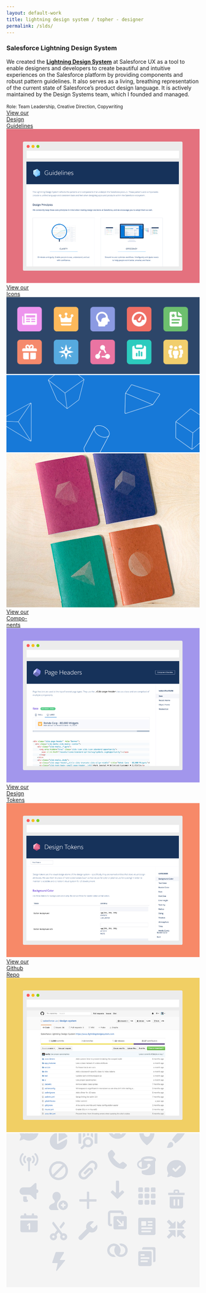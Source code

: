```yaml
---
layout: default-work
title: lightning design system / topher - designer
permalink: /slds/
---
```


<section class="mw-100 mw8-ns center ph4 z-1 relative mb4 mb5-ns mt6 mt0-ns">
  <h3 class="ml0 mv0 lh-title"><b class="serif fw5 f2">Salesforce Lightning Design System</b></h3>
  <p class="f4 mh0 lh-copy mt2 mb3">
    We created the <a href="http://lightningdesignsystem.com" class="olive highlight"><b>Lightning Design System</b></a> at Salesforce UX as a tool to enable designers and developers to create beautiful and intuitive experiences on the Salesforce platform by providing components and robust pattern guidelines. It also serves as a living, breathing representation of the current state of Salesforce’s product design language. It is actively maintained by the Design Systems team, which I founded and managed.
  </p>
  <small class="f5 fw7 mh0 ttu tracked silver mt0 lh-copy">Role: Team Leadership, Creative Direction, Copywriting</small>
</section>

<section class="mw-100 mw9 center pa0 relative grid mb0">
  <div class="w-50-l w-100 grid-item load-one hide-child">
    <div class="w-100 h-100 bg-near-white-90 absolute child">
      <a href="http://lightningdesignsystem.com/guidelines/overview/" class="dib pa4 dark-gray f2 f-4-m f-5-l fw6 absolute absolute--fill v-btm">View our<br> Design<br> Guidelines</a>
    </div>
    <img src="/assets/work/slds/screenshot-guidelines.jpg" alt="design system guidelines" class="mw-100">
  </div>
  <div class="w-50-l w-100 grid-item load-two hide-child">
    <div class="w-100 h-100 bg-near-white-90 absolute child">
      <a href="http://lightningdesignsystem.com/icons/" class="dib pa4 dark-gray f2 f-4-ns fw6 absolute absolute--fill v-btm">View our<br> Icons</a>
    </div>
    <img src="/assets/work/slds/icon-set.png" alt="icon family" class="mw-100">
  </div>
  <div class="w-50-l w-100 grid-item load-three relative">
    <img src="/assets/work/slds/shapes.png" alt="shapes" class="mw-100">
  </div>
  <div class="w-33-l w-50-m w-100 grid-item load-four">
    <img src="/assets/work/slds/scout-books.jpg" alt="scout books" class="mw-100">
  </div>
  <div class="w-33-l w-50-m w-100 grid-item load-five hide-child">
    <div class="w-100 h-100 bg-near-white-90 absolute child">
      <a href="http://lightningdesignsystem.com/components/activity-timeline/" class="dib pa4 dark-gray f2 f-4-ns fw6 absolute absolute--fill v-btm">View our<br> Compo-<br>nents</a>
    </div>
    <img src="/assets/work/slds/screenshot-page-headers.jpg" alt="page header component" class="mw-100">
  </div>
  <div class="w-33-l w-50-m w-100 grid-item load-six hide-child">
    <div class="w-100 h-100 bg-near-white-90 absolute child">
      <a href="http://lightningdesignsystem.com/tokens/" class="dib pa4 dark-gray f2 f-4-ns fw6 absolute absolute--fill v-btm">View our<br> Design<br> Tokens</a>
    </div>
    <img src="/assets/work/slds/screenshot-tokens.jpg" alt="design tokens" class="mw-100">
  </div>
  <div class="w-50-ns w-100 grid-item load-seven hide-child">
    <div class="w-100 h-100 bg-near-white-90 absolute child">
      <a href="https://github.com/salesforce-ux/design-system" class="dib pa4 dark-gray f2 f-4-m f-5-l fw6 absolute absolute--fill v-btm">View our<br> Github<br> Repo</a>
    </div>
    <img src="/assets/work/slds/screenshot-github.jpg" alt="github" class="mw-100">
  </div>
  <div class="w-50 w-100-m dn dib-ns grid-item load-eight">
    <img src="/assets/work/slds/utility-icons.png" alt="utility icon family" class="mw-100">
  </div>
</section>